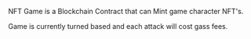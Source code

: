 NFT Game is a Blockchain Contract that can Mint game character NFT's.

Game is currently turned based and each attack will cost gass fees.
